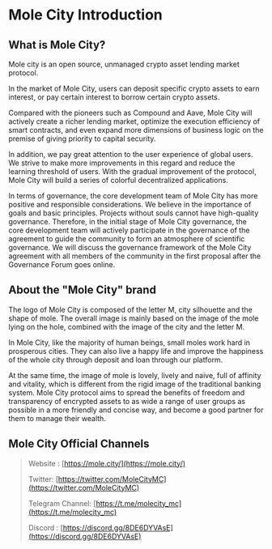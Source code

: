 # Mole City Introduction



## What is Mole City?

Mole city is an open source, unmanaged crypto asset lending market protocol.

In the market of Mole City, users can deposit specific crypto assets to earn interest, or pay certain interest to borrow certain crypto assets.

Compared with the pioneers such as Compound and Aave, Mole City will actively create a richer lending market, optimize the execution efficiency of smart contracts, and even expand more dimensions of business logic on the premise of giving priority to capital security.

In addition, we pay great attention to the user experience of global users. We strive to make more improvements in this regard and reduce the learning threshold of users. With the gradual improvement of the protocol, Mole City will build a series of colorful decentralized applications.

In terms of governance, the core development team of Mole City has more positive and responsible considerations. We believe in the importance of goals and basic principles. Projects without souls cannot have high-quality governance. Therefore, in the initial stage of Mole City governance, the core development team will actively participate in the governance of the agreement to guide the community to form an atmosphere of scientific governance. We will discuss the governance framework of the Mole City agreement with all members of the community in the first proposal after the Governance Forum goes online.



## About the "Mole City" brand

The logo of Mole City is composed of the letter M, city silhouette and the shape of mole. The overall image is mainly based on the image of the mole lying on the hole, combined with the image of the city and the letter M.

In Mole City, like the majority of human beings, small moles work hard in prosperous cities. They can also live a happy life and improve the happiness of the whole city through deposit and loan through our platform.

At the same time, the image of mole is lovely, lively and naive, full of affinity and vitality, which is different from the rigid image of the traditional banking system. Mole City protocol aims to spread the benefits of freedom and transparency of encrypted assets to as wide a range of user groups as possible in a more friendly and concise way, and become a good partner for them to manage their wealth.



## Mole City Official Channels

> Website : [https://mole.city/](https://mole.city/)  
> 
> Twitter: [https://twitter.com/MoleCityMC](https://twitter.com/MoleCityMC)
> 
> Telegram Channel: [https://t.me/molecity_mc](https://t.me/molecity_mc)
> 
> Discord : [https://discord.gg/8DE6DYVAsE](https://discord.gg/8DE6DYVAsE)
>
